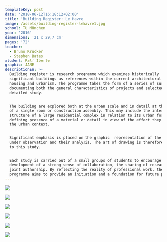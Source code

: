 ```yaml
---
templateKey: post
date: '2018-06-12T16:18:12+02:00'
title: 'Building Register: Le Havre'
image: /assets/building-register-lehavre1.jpg
school: TU München
year: '2016'
dimensions: '21 x 29,7 cm'
pages: '72'
teacher:
  - Bruno Krucker
  - Stephen Bates
student: Ralf Iberle
graphic: JANE
descriptionEn: >-
  Building register is research programme which examines historically
  significant buildings as references within the current architectural debate on
  housing and urbanism. The programme takes the form of a series of surveys
  documenting both the general characteristics of projects and selected areas of
  detailed study. 


  The building are explored both at the urban scale and in detail at the level
  of a single room or construction assembly. This may include the internal
  structure of a large residential complex in relation to its urban form, or the
  defining presence of a material or detail in view of the effect they have on
  the urban context. 


  Significant emphasis is placed on the graphic  representation of the phenomena
  under observation and their analysis. The art of drawing is therefore central
  to this study. 


  Each study is carried out of a small groups of students to encourage the
  development of a strong sense of collaboration, the sharing of research and
  joint authorship. By reflecting the reality of professional work, the
  programme aims to provide an initiation and a foundation for future practice.
---
```


![](/assets/building-register-lehavre2.jpg)

![](/assets/building-register-lehavre3.jpg)

![](/assets/building-register-lehavre4.jpg)

![](/assets/building-register-lehavre5.jpg)

![](/assets/building-register-lehavre6.jpg)

![](/assets/building-register-lehavre7.jpg)
